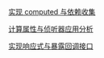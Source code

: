 [实现 computed 与依赖收集](./README_docs/01.md)

[计算属性与侦听器应用分析](./README_docs/02.md)

[实现响应式与暴露回调接口](./03/main.js)